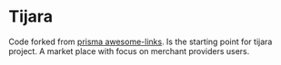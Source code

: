# Tijara

Code forked from [prisma awesome-links](https://github.com/prisma/awesome-links). Is the starting point for tijara project. A market place with focus on merchant providers users.
